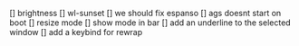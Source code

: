 [] brightness
[] wl-sunset
[] we should fix espanso
[] ags doesnt start on boot
[] resize mode
[] show mode in bar
[] add an underline to the selected window
[] add a keybind for rewrap
